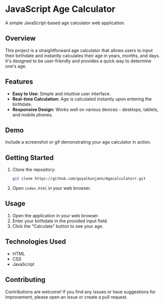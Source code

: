 # JavaScript Age Calculator

A simple JavaScript-based age calculator web application.

## Overview

This project is a straightforward age calculator that allows users to input their birthdate and instantly calculates their age in years, months, and days. It's designed to be user-friendly and provides a quick way to determine one's age.

## Features

- **Easy to Use:** Simple and intuitive user interface.
- **Real-time Calculation:** Age is calculated instantly upon entering the birthdate.
- **Responsive Design:** Works well on various devices - desktops, tablets, and mobile phones.

## Demo

Include a screenshot or gif demonstrating your age calculator in action.

## Getting Started

1. Clone the repository:

    ```bash
    git clone https://github.com/goyalkunjann/Agecalculatorr.git
    ```

2. Open `index.html` in your web browser.

## Usage

1. Open the application in your web browser.
2. Enter your birthdate in the provided input field.
3. Click the "Calculate" button to see your age.

## Technologies Used

- HTML
- CSS
- JavaScript

## Contributing

Contributions are welcome! If you find any issues or have suggestions for improvement, please open an issue or create a pull request.


